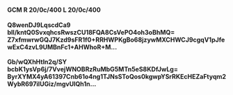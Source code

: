 #### GCM R 20/0c/400 L 20/0c/400
**Q8wenDJ9LqscdCa9**<br/>**bll/kntQ0SvxqhcsRwszCU18FQA8CsVePO4oh3oBhMQ=**<br/>**Z7xfmwrwGQJ7Kzd9sFR1f0+RRHWPKgBo68jzywMXCHWCJ9cgqV1pJfewExC4zvL9UMBnFc1+AHWhoR+M...**<br/><br/>
**Gb/wQXhHtIn2q/SY**<br/>**bcbK1ysVp6j/7VvejWNOBRzRuMbG5MTn5eS8KDfJwLg=**<br/>**ByrXYMX4yA61397Cnb61o4ng1TJNsSToQos0kgwpYSrRKEcHEZaFtyqm2WybR697ilUGiz/mgvUlQh1n...**